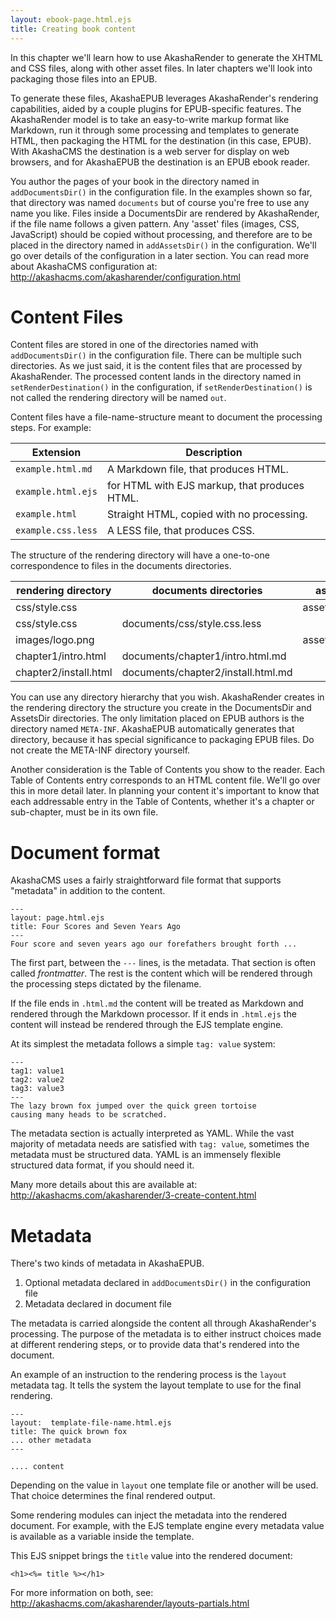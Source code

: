 ```yaml
---
layout: ebook-page.html.ejs
title: Creating book content
---
```


In this chapter we'll learn how to use AkashaRender to generate the XHTML and CSS files, along with other asset files.  In later chapters we'll look into packaging those files into an EPUB.

To generate these files, AkashaEPUB leverages AkashaRender's rendering capabilities, aided by a couple plugins for EPUB-specific features.  The AkashaRender model is to take an easy-to-write markup format like Markdown, run it through some processing and templates to generate HTML, then packaging the HTML for the destination (in this case, EPUB).  With AkashaCMS the destination is a web server for display on web browsers, and for AkashaEPUB the destination is an EPUB ebook reader.

You author the pages of your book in the directory named in `addDocumentsDir()` in the configuration file.  In the examples shown so far, that directory was named `documents` but of course you're free to use any name you like.  Files inside a DocumentsDir are rendered by AkashaRender, if the file name follows a given pattern.  Any 'asset' files (images, CSS, JavaScript) should be copied without processing, and therefore are to be placed in the directory named in `addAssetsDir()` in the configuration.  We'll go over details of the configuration in a later section.  You can read more about AkashaCMS configuration at: http://akashacms.com/akasharender/configuration.html

# Content Files

Content files are stored in one of the directories named with `addDocumentsDir()` in the configuration file.  There can be multiple such directories.  As we just said, it is the content files that are processed by AkashaRender.  The processed content lands in the directory named in `setRenderDestination()` in the configuration, if `setRenderDestination()` is not called the rendering directory will be named `out`.

Content files have a file-name-structure meant to document the processing steps. For example:


Extension | Description
----------|--------------
`example.html.md` | A Markdown file, that produces HTML.
`example.html.ejs` | for HTML with EJS markup, that produces HTML.
`example.html` | Straight HTML, copied with no processing.
`example.css.less` | A LESS file, that produces CSS.


The structure of the rendering directory will have a one-to-one correspondence to files in the documents directories.


rendering directory | documents directories | assets directories
--------------------|-----------------------|-----------------------
css/style.css |   | assets/css/style.css
css/style.css     | documents/css/style.css.less |
images/logo.png   |   | assets/images/logo.png
chapter1/intro.html | documents/chapter1/intro.html.md |   
chapter2/install.html | documents/chapter2/install.html.md |  

You can use any directory hierarchy that you wish.  AkashaRender creates in the rendering directory the structure you create in the DocumentsDir and AssetsDir directories.  The only limitation placed on EPUB authors is the directory named `META-INF`.  AkashaEPUB automatically generates that directory, because it has special significance to packaging EPUB files.  Do not create the META-INF directory yourself.

Another consideration is the Table of Contents you show to the reader.  Each Table of Contents entry corresponds to an HTML content file.  We'll go over this in more detail later.  In planning your content it's important to know that each addressable entry in the Table of Contents, whether it's a chapter or sub-chapter, must be in its own file.

# Document format

AkashaCMS uses a fairly straightforward file format that supports "metadata" in addition to the content.

```
---
layout: page.html.ejs
title: Four Scores and Seven Years Ago
---
Four score and seven years ago our forefathers brought forth ...
```

The first part, between the `---` lines, is the metadata.  That section is often called _frontmatter_.  The rest is the content which will be rendered through the processing steps dictated by the filename.  

If the file ends in `.html.md` the content will be treated as Markdown and rendered through the Markdown processor.  If it ends in `.html.ejs` the content will instead be rendered through the EJS template engine.

At its simplest the metadata follows a simple `tag: value` system:

```
---
tag1: value1
tag2: value2
tag3: value3
---
The lazy brown fox jumped over the quick green tortoise
causing many heads to be scratched.
```

The metadata section is actually interpreted as YAML.  While the vast majority of metadata needs are satisfied with `tag: value`, sometimes the metadata must be structured data.  YAML is an immensely flexible structured data format, if you should need it.

Many more details about this are available at:  http://akashacms.com/akasharender/3-create-content.html

# Metadata


There's two kinds of metadata in AkashaEPUB.

1. Optional metadata declared in `addDocumentsDir()` in the configuration file
1. Metadata declared in document file

The metadata is carried alongside the content all through AkashaRender's processing.  The purpose of the metadata is to either instruct choices made at different rendering steps, or to provide data that's rendered into the document.

An example of an instruction to the rendering process is the `layout` metadata tag.  It tells the system the layout template to use for the final rendering.

```
---
layout:  template-file-name.html.ejs
title: The quick brown fox
... other metadata
---

.... content
```

Depending on the value in `layout` one template file or another will be used.  That choice determines the final rendered output.

Some rendering modules can inject the metadata into the rendered document.  For example, with the EJS template engine every metadata value is available as a variable inside the template.  

This EJS snippet brings the `title` value into the rendered document:

```
<h1><%= title %></h1>
```

For more information on both, see: http://akashacms.com/akasharender/layouts-partials.html
